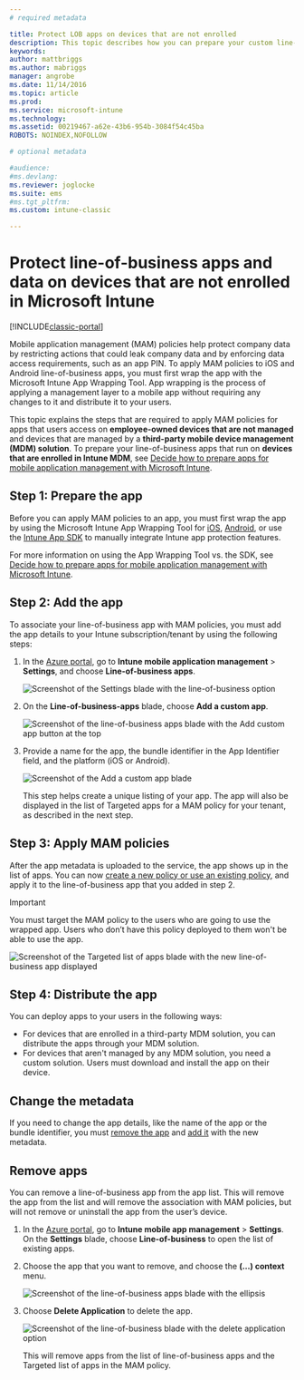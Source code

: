 ```yaml
---
# required metadata

title: Protect LOB apps on devices that are not enrolled 
description: This topic describes how you can prepare your custom line-of-business apps so you can apply mobile application management policies that can help prevent data loss.
keywords:
author: mattbriggs
ms.author: mabriggs
manager: angrobe
ms.date: 11/14/2016
ms.topic: article
ms.prod:
ms.service: microsoft-intune
ms.technology:
ms.assetid: 00219467-a62e-43b6-954b-3084f54c45ba
ROBOTS: NOINDEX,NOFOLLOW

# optional metadata

#audience:
#ms.devlang:
ms.reviewer: joglocke
ms.suite: ems
#ms.tgt_pltfrm:
ms.custom: intune-classic

---
```


# Protect line-of-business apps and data on devices that are not enrolled in Microsoft Intune

[!INCLUDE[classic-portal](../includes/classic-portal.md)]

Mobile application management (MAM) policies help protect company data by restricting actions that could leak company data and by enforcing data access requirements, such as an app PIN. To apply MAM policies to iOS and Android line-of-business apps, you must first wrap the app with the Microsoft Intune App Wrapping Tool. App wrapping is the process of applying a management layer to a mobile app without requiring any changes to it and distribute it to your users.  

This topic explains the steps that are required to apply MAM policies for apps that users access on **employee-owned devices that are not managed** and devices that are managed by a **third-party mobile device management (MDM) solution**.  To prepare your line-of-business apps that run on **devices that are enrolled in Intune MDM**, see [Decide how to prepare apps for mobile application management with Microsoft Intune](/intune/apps-prepare-mobile-application-management).


##  Step 1: Prepare the app

Before you can apply MAM policies to an app, you must first wrap the app by using the Microsoft Intune App Wrapping Tool for [iOS](/intune/app-wrapper-prepare-ios), [Android](/intune/app-wrapper-prepare-android), or use the [Intune App SDK](/intune/app-sdk) to manually integrate Intune app protection features.

For more information on using the App Wrapping Tool vs. the SDK, see [Decide how to prepare apps for mobile application management with Microsoft Intune](/intune/apps-prepare-mobile-application-management).

## Step 2: Add the app

To associate your line-of-business app with MAM policies, you must add the app details to your Intune subscription/tenant by using the following steps:

1. In the [Azure portal](https://portal.azure.com/), go to **Intune mobile application management** > **Settings**, and choose **Line-of-business apps**.

   ![Screenshot of the Settings blade with the line-of-business option](../media/mam-azure-portal-lob-on-settings.png)

2. On the **Line-of-business-apps** blade, choose **Add a custom app**.

   ![Screenshot of the line-of-business apps blade with the Add custom app button at the top](../media/mam-azure-portal-add-lob-app-action.png)
3. Provide a name for the app, the bundle identifier in the App Identifier field, and the platform (iOS or Android).

   ![Screenshot of the Add a custom app blade](../media/mam-azure-portal-add-app-details.png)

   This step helps create a unique listing of your app. The app will also be displayed in the list of Targeted apps for a MAM policy for your tenant, as described in the next step.

## Step 3: Apply MAM policies
After the app metadata is uploaded to the service, the app shows up in the list of apps. You can now [create a new policy or use an existing policy](create-and-deploy-mobile-app-management-policies-with-microsoft-intune.md), and apply it to the line-of-business app that you added in step 2.

>[!IMPORTANT]
>You must target the MAM policy to the users who are going to use the wrapped app.  Users who don’t have this policy deployed to them won't be able to use the app.


  ![Screenshot of the Targeted list of apps blade with the new line-of-business app displayed](../media/mam-azure-portal-lob-on-targeted-app-list.png)
## Step 4: Distribute the app
You can deploy apps to your users in the following ways:
* For devices that are enrolled in a third-party MDM solution, you can distribute the apps through your MDM solution.
* For devices that aren't managed by any MDM solution, you need a custom solution. Users must download and install the app on their device.

## Change the metadata
If you need to change the app details, like the name of the app or the bundle identifier, you must [remove the app](#remove-apps) and [add it](#step-2-add-the-app) with the new metadata.

##  Remove apps
You can remove a line-of-business app from the app list. This will remove the app from the list and will remove the association with MAM policies, but will not remove or uninstall the app from the user’s device.  

1. In the [Azure portal](https://portal.azure.com/), go to **Intune mobile app management** > **Settings**. On the **Settings** blade, choose **Line-of-business** to open the list of existing apps.  
2. Choose the app that you want to remove, and choose the **(…) context** menu.

   ![Screenshot of the line-of-business apps blade with the ellipsis](../media/mam-azure-portal-lob-context-menu.png)
3. Choose **Delete Application** to delete the app.

   ![Screenshot of the line-of-business blade with the delete application option](../media/mam-azure-portal-delete-app.png)

   This will remove apps from the list of line-of-business apps and the Targeted list of apps in the MAM policy.
